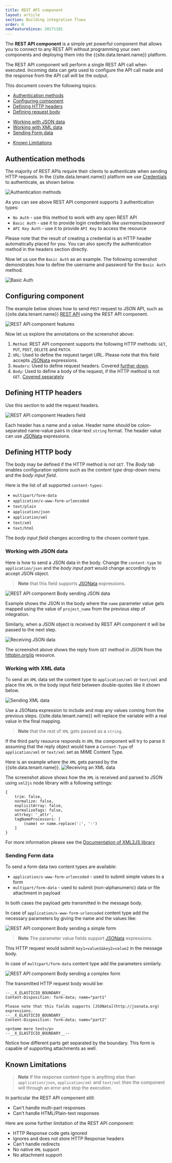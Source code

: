 ```yaml
---
title: REST API component
layout: article
section: Building integration flows
order: 0
newFeatureSince: 20171101
---
```


The **REST API component** is a simple yet powerful component that allows you to
connect to any REST API without programming your own components and deploying
them into the {{site.data.tenant.name}} platform.

The REST API component will perform a single REST API call when executed. Incoming
data can gets used to configure the API call made and the response from the API
call will be the output.

This document covers the following topics:

*   [Authentication methods](#authentication-methods)
*   [Configuring component](#configuring-component)
*   [Defining HTTP headers](#defining-http-headers)
*   [Defining request body](#defining-http-body)
  -   [Working with JSON data](#working-with-json-data)
  -   [Working with XML data](#working-with-xml-data)
  -   [Sending Form data](#sending-form-data)
*   [Known Limitations](#known-limitations)


## Authentication methods

The majority of REST APIs require their clients to authenticate when sending
HTTP requests. In the {{site.data.tenant.name}} platform we use
[Credentials](/getting-started/credential) to authenticate, as shown below.

![Authentication methods](/assets/img/integrator-guide/rest-api/rest-api-component-02.png "Authentication methods")

As you can see above REST API component supports 3 authentication types:

*   `No Auth` - use this method to work with any open REST API
*   `Basic Auth` - use it to provide login credentials like *username/password*
*   `API Key Auth` - use it to provide `API Key` to access the resource

Please note that the result of creating a credential is an HTTP header automatically
placed for you. You can also specify the authentication method in the headers section
directly.

Now let us use the `Basic Auth` as an example. The following screenshot demonstrates
how to define the username and password for the `Basic Auth` method.

![Basic Auth](/assets/img/integrator-guide/rest-api/rest-api-component-03.png "Basic Auth")

## Configuring component

The example below shows how to send `POST` request to JSON API, such as {{site.data.tenant.name}}
[REST API](https://api.{{site.data.tenant.name}}/docs) using the REST API component.

![REST API component features](/assets/img/integrator-guide/rest-api/rest-api-component-01.png "REST API component features")

Now let us explore the annotations on the screenshot above:

1.  `Method`: REST API component supports the following HTTP methods: `GET`, `PUT`, `POST`, `DELETE` and `PATCH`.
2.  `URL`: Used to define the request target URL. Please note that this field accepts [JSONata](http://jsonata.org/) expressions.
3.  `Headers`: Used to define request headers. Covered [further down](#defining-http-headers).
4.  `Body`: Used to define a body of the request, if the HTTP method is not `GET`. [Covered separately](#defining-http-body)


## Defining HTTP headers

Use this section to add the request headers.

![REST API component Headers field](/assets/img/integrator-guide/rest-api/rest-api-component-04.png "REST API component Headers field")

Each header has a name and a value. Header name should be colon-separated
name-value pairs in clear-text `string` format. The header value can use
[JSONata](http://jsonata.org/) expressions.

## Defining HTTP body

The body may be defined if the HTTP method is not `GET`. The *Body* tab
enables configuration options such as the *content type* drop-down menu and
the *body input field*.

Here is the list of all supported `content-types`:

*   `multipart/form-data`
*   `application/x-www-form-urlencoded`
*   `text/plain`
*   `application/json`
*   `application/xml`
*   `text/xml`
*   `text/html`

The *body input field* changes according to the chosen content type.

### Working with JSON data

Here is how to send a JSON data in the body. Change the `content-type` to
`application/json` and the *body input part* would change accordingly to
accept JSON object.

> **Note** that this field supports [JSONata](http://jsonata.org) expressions.

![REST API component Body sending JSON data](/assets/img/integrator-guide/rest-api/rest-api-component-05.png "REST API component Body sending JSON data")

Example shows the JSON in the body where the `name` parameter value gets mapped
using the value of `project_name` from the previous step of integration.

Similarly, when a JSON object is received by REST API component it will be passed
to the next step.

![Receiving JSON data](/assets/img/integrator-guide/rest-api/rest-api-component-06.png "Receiving JSON data")

The screenshot above shows the reply from `GET` method in JSON from the
[httpbin.org/ip](http://httpbin.org/ip) resource.

### Working with XML data

To send an `XML` data set the content type to `application/xml` or `text/xml`
and place the `XML` in the body input field between double-quotes like it shown below.

![Sending XML data](/assets/img/integrator-guide/rest-api/rest-api-component-07.png "Sending XML data")

Use a JSONata expression to include and map any values coming from the previous
steps. {{site.data.tenant.name}} will replace the variable with a real value in
the final mapping.

> **Note** that the rest of `XML` gets passed as a `string`.

If the third party resource responds in `XML` the component will try to parse it
assuming that the reply object would have a `Content-Type` of `application/xml`
or `text/xml` set as MIME Content Type.

Here is an example where the `XML` gets parsed by the {{site.data.tenant.name}}.
![Receiving an XML data](/assets/img/integrator-guide/rest-api/rest-api-component-08.png "Receiving an XML data")

The screenshot above shows how the `XML` is received and parsed to JSON using
`xml2js` node library with a following settings:

```
{
    trim: false,
    normalize: false,
    explicitArray: false,
    normalizeTags: false,
    attrkey: '_attr',
    tagNameProcessors: [
        (name) => name.replace(':', '-')
    ]
}
```
For more information please see the
[Documentation of XML2JS library](https://github.com/Leonidas-from-XIV/node-xml2js#options)

### Sending Form data

To send a form data two content types are available:

*   `application/x-www-form-urlencoded` - used to submit simple values to a form
*   `multipart/form-data` - used to submit (non-alphanumeric) data or file attachment in payload

In both cases the payload gets transmitted in the message body.

In case of `application/x-www-form-urlencoded` content type add the necessary
parameters by giving the name and the values like:

![REST API component Body sending a simple form](/assets/img/integrator-guide/rest-api/rest-api-component-09.png "REST API component Body sending a simple form")

> **Note** The parameter value fields support [JSONata](http://jsonata.org) expressions.

This HTTP request would submit `key1=value1&key2=value2` in the message body.

In case of `multipart/form-data` content type add the parameters similarly.

![REST API component Body sending a complex form](/assets/img/integrator-guide/rest-api/rest-api-component-10.png "REST API component Body sending a complex form")

The transmitted HTTP request body would be:

```
--__X_ELASTICIO_BOUNDARY__
Content-Disposition: form-data; name="part1"

Please note that this fields supports [JSONata](http://jsonata.org) expressions.
--__X_ELASTICIO_BOUNDARY__
Content-Disposition: form-data; name="part2"

<p>Some more text</p>
--__X_ELASTICIO_BOUNDARY__--
```

Notice how different parts get separated by the boundary. This form is capable
of supporting attachments as well.

## Known Limitations

> **Note** If the response content-type is anything else than `application/json`,
> `application/xml` and `text/xml` then the component will through an error and
> stop the execution.

In particular the REST API component still:

*   Can't handle multi-part responses
*   Can't handle HTML/Plain-text responses

Here are some further limitation of the REST API component:

*   HTTP Response code gets ignored
*   Ignores and does not store HTTP Response headers
*   Can't handle redirects
*   No native `XML` support
*   No attachment support
